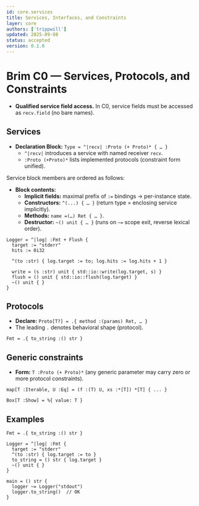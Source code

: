 ```yaml
---
id: core.services
title: Services, Interfaces, and Constraints
layer: core
authors: ['trippwill']
updated: 2025-09-08
status: accepted
version: 0.1.0
---
```


# Brim C0 — Services, Protocols, and Constraints

- **Qualified service field access.** In C0, service fields must be accessed as `recv.field` (no bare names).

## Services

- **Declaration Block:** `Type = ^|recv| :Proto (+ Proto)* { … }`
  - `^|recv|` introduces a service with named receiver `recv`.
  - `:Proto (+Proto)*` lists implemented protocols (constraint form unified).

Service block members are ordered as follows:

- **Block contents:**
  - **Implicit fields:** maximal prefix of `:=` bindings → per-instance state.
  - **Constructors:** `^(...) { … }` (return type = enclosing service implicitly).
  - **Methods:** `name =(…) Ret { … }`.
  - **Destructor:** `~() unit { … }` (runs on `~=` scope exit, reverse lexical order).

```brim
Logger = ^|log| :Fmt + Flush {
  target := "stderr"
  hits := 0i32

  ^(to :str) { log.target := to; log.hits := log.hits + 1 }

  write = (s :str) unit { std::io::write(log.target, s) }
  flush = () unit { std::io::flush(log.target) }
  ~() unit { }
}
```

## Protocols

- **Declare:** `Proto[T?] = .{ method :(params) Ret, … }`
- The leading `.` denotes behavioral shape (protocol).

```brim
Fmt = .{ to_string :() str }
```

## Generic constraints

- **Form:** `T :Proto (+ Proto)*` (any generic parameter may carry zero or more protocol constraints).

```brim
map[T :Iterable, U :Eq] = (f :(T) U, xs :*[T]) *[T] { ... }

Box[T :Show] = %{ value: T }
```


## Examples

```brim
Fmt = .{ to_string :() str }

Logger = ^|log| :Fmt {
  target := "stderr"
  ^(to :str) { log.target := to }
  to_string = () str { log.target }
  ~() unit { }
}

main = () str {
  logger ~= Logger("stdout")
  logger.to_string()  // OK
}
```

